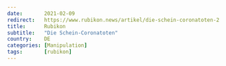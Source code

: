 ```yaml
---
date:       2021-02-09
redirect:   https://www.rubikon.news/artikel/die-schein-coronatoten-2
title:      Rubikon
subtitle:   "Die Schein-Coronatoten"
country:    DE
categories: [Manipulation]
tags:       [rubikon]
---
```

